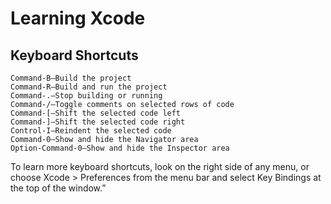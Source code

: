 #  Learning Xcode
##  Keyboard Shortcuts
```
Command-B—Build the project
Command-R—Build and run the project
Command-.—Stop building or running
Command-/—Toggle comments on selected rows of code
Command-[—Shift the selected code left
Command-]—Shift the selected code right
Control-I—Reindent the selected code
Command-0—Show and hide the Navigator area
Option-Command-0—Show and hide the Inspector area
```
To learn more keyboard shortcuts, look on the right side of any menu, or choose Xcode > Preferences from
the menu bar and select Key Bindings at the top of the window.”




